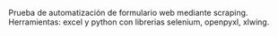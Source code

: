 Prueba de automatización de formulario web mediante scraping.
Herramientas: excel y python con librerias selenium, openpyxl, xlwing.
